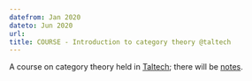 ```yaml
---
datefrom: Jan 2020
dateto: Jun 2020
url:
title: COURSE - Introduction to category theory @taltech
---
```


A course on category theory held in [Taltech](https://compose.ioc.ee); there will be [notes](https://tallcats.github.io/CourseCategoryTheory.html).
